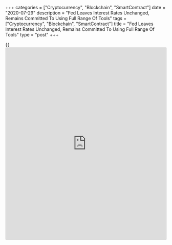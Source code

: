 +++
categories = ["Cryptocurrency", "Blockchain", "SmartContract"]
date = "2020-07-29"
description = "Fed Leaves Interest Rates Unchanged, Remains Committed To Using Full Range Of Tools"
tags = ["Cryptocurrency", "Blockchain", "SmartContract"]
title = "Fed Leaves Interest Rates Unchanged, Remains Committed To Using Full Range Of Tools"
type = "post"
+++

{{<iframe id="large-banner" src="https://www.bounty.group/#slide=20.0" width="100%" height="600" scrolling="no" style="border: 0px solid rgb(216, 221, 230); border-radius: 3px;">}}

In a widely expected move, the Federal Reserve announced Wednesday that
interest rates will remain at near-zero levels amid the economic
hardship imposed by the [coronavirus][1] pandemic.

The Fed said it decided to maintain the target range for the federal
funds rate at zero to 0.25 percent, where it has remained since an
emergency rate cut on March 15.

The accompanying statement noted economic activity and employment have
picked up somewhat in recent months following sharp declines but remain
well below their levels at the beginning of the year.

The central bank partly attributed the recent improvement in overall
financial conditions to [policy](https://www.fintechee.com/policy/) measures to support the [economy][2] and
the flow of credit to U.S. households and businesses.

The Fed also reiterated that it remains committed to using its full
range of tools to support the U.S. economy in this challenging time.

In addition to keeping interest rates at current levels until it is
confident the economy has weathered recent events, the Fed said it will
also continue to increase its holdings of Treasury securities and agency
residential and commercial mortgage-backed securities at least at the
current pace.

The unanimous decision to leave rates unchanged was widely expected,
although some [investor](https://www.fintechee.com/tutorial-for-forex-trading/investor-mode/)s may be disappointed the Fed's statement did not
provide specific clues about further stimulus.

"The biggest surprise was no explicit forward guidance," said FHN
Financial chief economist Chris Low. "It's likely the Fed's logic was
the same as we anticipated regarding QE."

"The FOMC is ready to do it, but there was no point doing it today," he
added. "Interest rates are low enough without additional help from the
Fed."

The Fed's statement did include a new sentence noting the path of the
economy will depend significantly on the course of the virus, which Fed
Chair Jerome Powell highlighted in his post-meeting press conference.

On Tuesday, the Fed announced a three-month extension of its lending
facilities that were scheduled to expire on or around September 30.

The central bank said the extension through December 31 will facilitate
planning by potential facility participants and provide certainty that
the facilities will continue to be available to help the economy recover
from the COVID-19 pandemic.

For comments and feedback [contact](https://www.playgroundfx.com/contact/): editorial@rtt[news](https://www.letsplayfx.com/blog/forex-news-website/).com

[Economic News][2]

 **What parts of the world are seeing the best (and worst) economic
performances lately? Click[here][3] to check out our [Econ Scorecard][3]
and find out! See up-to-the-moment [ranking](https://www.playgroundfx.com/blog/crypto-exchange-ranking/)s for the best and worst
performers in [GDP][4], [unemployment rate][5], [inflation][6] and much
more.**

   1. www.rtt[news](https://www.letsplayfx.com/blog/forex-news-website/).com/list/coronavirus.aspx
   2. www.rtt[news](https://www.letsplayfx.com/blog/forex-news-website/).com/Content/EconomicNews.aspx
   3. www.rtt[news](https://www.letsplayfx.com/blog/forex-news-website/).com/economic-scorecard/world-rank/industrial-production/highest-performance.aspx
   4. www.rtt[news](https://www.letsplayfx.com/blog/forex-news-website/).com/economic-scorecard/world-rank/GDP/highest-performance.aspx
   5. www.rtt[news](https://www.letsplayfx.com/blog/forex-news-website/).com/economic-scorecard/world-rank/unemployment-rate/lowest-performance.aspx
   6. www.rtt[news](https://www.letsplayfx.com/blog/forex-news-website/).com/economic-scorecard/world-rank/CPI/highest-performance.aspx
